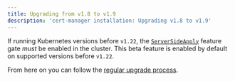```yaml
---
title: Upgrading from v1.8 to v1.9
description: 'cert-manager installation: Upgrading v1.8 to v1.9'
---
```


If running Kubernetes versions before `v1.22`, the
[`ServerSideApply`](https://kubernetes.io/docs/reference/using-api/server-side-apply/)
feature gate _must_ be enabled in the cluster. This beta feature is enabled by default
on supported versions before `v1.22`.

From here on you can follow the [regular upgrade process](./README.md).
